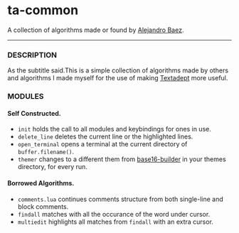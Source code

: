 # ta-common
A collection of algorithms made or found by [Alejandro Baez](https://twitter.com/a_baez).

---

### DESCRIPTION
As the subtitle said.This is a simple collection of algorithms made by others
and algorithms I made myself for the use of making [Textadept](http://foicica.com/textadep)
more useful.

### MODULES
#### Self Constructed.
* `init`  holds the call to all modules and keybindings for ones in use.
* `delete_line` deletes the current line or the highlighted lines.
* `open_terminal` opens a terminal at the current directory of
`buffer.filename()`.
* `themer` changes to a different them from [base16-builder](https://github.com/chriskempson/base16-builder)
in your themes directory, for every run.

#### Borrowed Algorithms.
* `comments.lua` continues comments structure from both single-line and block
comments.
* `findall` matches with all the occurance of the word under cursor.
* `multiedit` highlights all matches from `findall` with an extra cursor.
